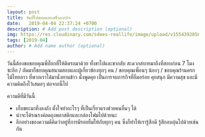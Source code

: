 ```yaml
---
layout: post
title: วันที่ไปสอบและเสร็จภารกิจ
date:   2019-04-04 22:37:24 +0700
description: # Add post description (optional)
img: https://res.cloudinary.com/sdees-reallife/image/upload/v1554392856/IMG_7653.jpg # Add image post (optional)
tags: [2019-04]
author: # Add name author (optional)
---
```

วันนี้ต้องขอขอบคุณพี่ป๊อกที่ให้ติดรถมาด้วย ทั้งขาไปและขากลับ สะดวกสบายมาถึงที่สอบก่อน 7 โมงซะอีก / ถัดมาก็ขอบคุณสนามสอบและผู้เกี่ยวข้องทุกๆ คน / ขอบคุณเพื่อนๆ น้องๆ / ขอบคุณร้านครกไม้ไทยลาว ที่พวกเราได้มานั่งทานข้าว นั่งพูดคุย เป็นการจบภารกิจที่อิ่มอร่อย คุยสนุก มีความสุข และมีความคิดถึงไว้เสมอๆ ต่อจากนี้ไป <i class="fa fa-child" style="color:plum"></i>

ความดีที่มีวันนี้
- เก็บขยะมาทิ้งลงถัง ตั้งใจทำอะไรๆ ที่เป็นเรี่ยวแรงช่วยคนอื่นๆ ได้
- น่าจะได้รณรงค์ลดถุงพลาสติกและกล่องโฟมไปด้วยนะ
- อีกอย่างของความดีคิดว่าอยู่ที่การมีรอยยิ้มให้กับทุกๆ คน ซึ่งก็ทำให้เรารู้สึกดี รู้สึกอบอุ่นไปด้วยเช่นกัน
